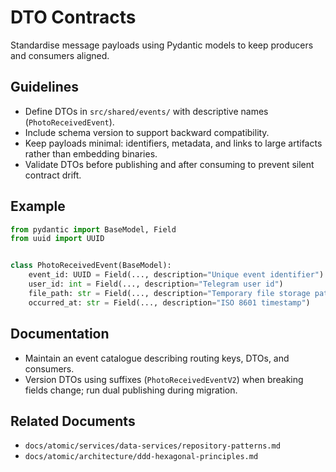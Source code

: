 # DTO Contracts

Standardise message payloads using Pydantic models to keep producers and consumers aligned.

## Guidelines

- Define DTOs in `src/shared/events/` with descriptive names (`PhotoReceivedEvent`).
- Include schema version to support backward compatibility.
- Keep payloads minimal: identifiers, metadata, and links to large artifacts rather than embedding binaries.
- Validate DTOs before publishing and after consuming to prevent silent contract drift.

## Example

```python
from pydantic import BaseModel, Field
from uuid import UUID


class PhotoReceivedEvent(BaseModel):
    event_id: UUID = Field(..., description="Unique event identifier")
    user_id: int = Field(..., description="Telegram user id")
    file_path: str = Field(..., description="Temporary file storage path")
    occurred_at: str = Field(..., description="ISO 8601 timestamp")
```

## Documentation

- Maintain an event catalogue describing routing keys, DTOs, and consumers.
- Version DTOs using suffixes (`PhotoReceivedEventV2`) when breaking fields change; run dual publishing during migration.

## Related Documents

- `docs/atomic/services/data-services/repository-patterns.md`
- `docs/atomic/architecture/ddd-hexagonal-principles.md`
